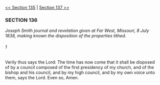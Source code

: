 [<< Section 135](Section%20135)  |  [Section 137 >>](Section%20137)

### SECTION 136

*Joseph Smith journal and revelation given at Far West, Missouri, 8 July 1838, making known the disposition of the properties tithed.*

###### 1
Verily thus says the Lord: The time has now come that it shall be disposed of by a council composed of the first presidency of my church, and of the bishop and his council, and by my high council, and by my own voice unto them, says the Lord. Even so, Amen.
